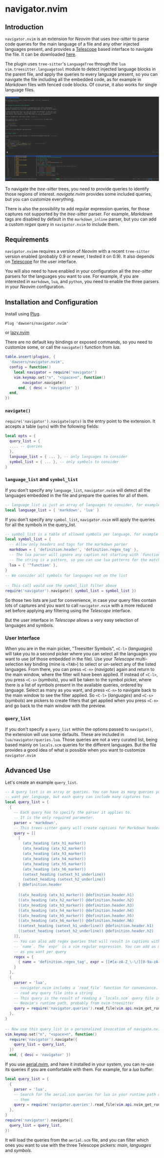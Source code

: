 # navigator.nvim

## Introduction

`navigator.nvim` is an extension for *Neovim* that uses
*tree-sitter* to parse code queries for the main language of a file and
any other injected languages present, and provides a [Telescope](https://github.com/nvim-telescope/telescope.nvim) based
interface to navigate the file. It can be downloaded [here](https://github.com/dawsers/navigator.nvim).

The plugin uses `tree-sitter`'s `LanguageTree` through the `lua`
`vim.treesitter.languagetool` module to detect injected language blocks
in the parent file, and apply the queries to every language present, so you
can navigate the file including all the embedded code, as for example in
*Markdown* files with fenced code blocks. Of course, it also works for single
language files.

![Image](./images/navigator.nvim.png)

To navigate the *tree-sitter* trees, you need to provide queries to identify
those regions of interest. *navigate.nvim* provides some included queries, but
you can customize everything.

There is also the possibility to add regular expression queries, for those
captures not supported by the *tree-sitter* parser. For example, *Markdown*
tags are disabled by default in the `markdown_inline` parser, but you can add
a custom *regex* query in `navigator.nvim` to include them.

## Requirements

`navigator.nvimm` requires a version of *Neovim* with a recent
`tree-sitter` version enabled (probably 0.9 or newer, I tested it on
0.9). It also depends on [Telescope](https://github.com/nvim-telescope/telescope.nvim) for the user interface.

You will also need to have enabled in your configuration all the *tree-sitter* parsers
for the languages you want to use. For example, if you are interested in
`markdown`, `lua`, and `python`, you need to enable the three parsers in
your *Neovim* configuration.


## Installation and Configuration

Install using [Plug](https://github.com/junegunn/vim-plug).

``` vim
Plug 'dawsers/navigator.nvim'
```

or [lazy.nvim](https://github.com/folke/lazy.nvim)

There are no default key bindings or exposed commands, so you need to customize
some, or call the `navigate()` function from *lua*.

``` lua
table.insert(plugins, {
  'dawsers/navigator.nvim',
  config = function()
    local navigator = require('navigator')
    vim.keymap.set("n", "<space>n", function()
        navigator.navigate()
      end, { desc = 'navigator' })
  end,
})
```

### `navigate()`

`require('navigator').navigate(opts)` is the entry point to the extension. It
accepts a table (`opts`) with the following fields:

``` lua
local opts = {
  query_list = {
  .... -- queries
  },
  language_list = { ... }, -- only languages to consider
  symbol_list = { ... }, -- only symbols to consider
}
```

### `language_list` and `symbol_list`

If you don't specify any `language_list`, `navigator.nvim`
will detect all the languages embedded in the file and prepare the queries for
all of them.

``` lua
-- language_list is just an array of languages to consider, for example
local language_list = { 'markdown', 'lua' }
```

If you don't specify any `symbol_list`, `navigator.nvim`
will apply the queries for all the symbols in the query_list.

``` lua
-- symbol_list is a table of allowed symbols per language, for example
local symbol_list = {
  -- Allow only headers and tags for the markdown parser
  markdown = { 'definition.header', 'definition.regex_tag' },
  -- The lua parser will ignore any caption not starting with `function`
  -- The string is a pattern, so you can use lua patterns for the match
  lua = { '^function' },
}
-- We consider all symbols for languages not on the list

-- This call would use the symbol_list filter above
require('navigator').navigate({ symbol_list = symbol_list })
```

So those two lists are just for convenience, in case your query files contain
lots of captures and you want to call `navigator.nvim` with a more reduced
set before applying any filtering using the *Telescope* interface.

But the user interface in *Telescope* allows a very easy selection of
languages and symbols.


### User Interface

When you are in the main picker, "Treesitter Symbols", `<C-l>` (*languages*)
will take you to a second picker where you can select all the languages you
want to use (of those embedded in the file). Use your *Telescope*
multi-selection key binding (mine is `<TAB>`) to select or un-select any of
the listed languages. From there, you can press `<C-n>` (*navigate*) again and
return to the main window, where the filter will have been applied. If instead
of `<C-l>`, you press `<C-s>` (*symbols*), you will be taken to the symbol
picker, where there is a list of symbols present in the available queries,
ordered by language. Select as many as you want, and press `<C-n>` to navigate
back to the main window to see the filter applied. So `<C-l>` (*languages*) and
`<C-s>` (*symbols*) are pickers to create filters that get applied when you
press `<C-n>` and go back to the main window with the preview.

### `query_list`

If you don't specify a `query_list` within the options passed to `navigate()`,
the extension will use some defaults. These are included in
`lua/navigator/queries.lua`. Those queries are not a very curated list, being based
mainly on `locals.scm` queries for the different languages. But the file
provides a good idea of what is possible when you want to customize
`navigator.nvim`


## Advanced Use

Let's create an example `query_list`.

``` lua
-- A query list is an array or queries. You can have as many queries you
-- want per language, but each query can include many captures too.
local query_list = {
  {
    -- Each query has to specify the parser it applies to.
    -- It is the only required parameter.
    parser = 'markdown',
    -- This trees-sitter query will create captions for Markdown headers
    query = [[
      [
        (atx_heading (atx_h1_marker))
        (atx_heading (atx_h2_marker))
        (atx_heading (atx_h3_marker))
        (atx_heading (atx_h4_marker))
        (atx_heading (atx_h5_marker))
        (atx_heading (atx_h6_marker))
        (setext_heading (setext_h1_underline))
        (setext_heading (setext_h2_underline))
      ] @definition.header

      ((atx_heading (atx_h1_marker)) @definition.header.h1)
      ((atx_heading (atx_h2_marker)) @definition.header.h2)
      ((atx_heading (atx_h3_marker)) @definition.header.h3)
      ((atx_heading (atx_h4_marker)) @definition.header.h4)
      ((atx_heading (atx_h5_marker)) @definition.header.h5)
      ((atx_heading (atx_h6_marker)) @definition.header.h6)
      ((setext_heading (setext_h1_underline)) @definition.header.h1)
      ((setext_heading (setext_h2_underline)) @definition.header.h2)
    ]],
    -- You can also add regex queries that will result in captions with
    -- `name`. The `expr` is a vim regular expression. You can add as many
    -- as you want per query
    regex = {
      { name = 'definition.regex_tag', expr = [[#[a-zA-Z_\-\/][0-9a-zA-Z_\-\/]*]] },
    }
  },
  {
    parser = 'lua',
    -- navigator.nvim includes a `read_file` function for convenience. It can
    -- read any query file into a string
    -- This query is the result of reading a `locals.scm` query file in
    -- Neovim's runtime path, probably from nvim-treesitter
    query = require('navigator.queries').read_file(vim.api.nvim_get_runtime_file(string.format("queries/%s/%s.scm", 'lua', 'locals'), true)[1]),
  },
}

-- Now use this query_list in a personalized invocation of navigate.nvim
vim.keymap.set("n", "<space>n", function()
  require('navigator').navigate({
    query_list = query_list,
  })
  end, { desc = 'navigator' })
```

If you use [aerial.nvim](https://github.com/stevearc/aerial.nvim), and have it
installed in your system, you can re-use its queries if you are comfortable
with them. For example, for a *lua* buffer:

``` lua
local query_list = {
  {
    parser = 'lua',
    -- Search for the aerial.scm queries for lua in your runtime path and load
    -- them
    query = require('navigator.queries').read_file(vim.api.nvim_get_runtime_file(string.format("queries/%s/%s.scm", 'lua', 'aerial'), true)[1]),
  },
}
require('navigator').navigate({
  query_list = query_list,
})
```

It will load the queries from the `aerial.scm` file, and you can filter which
ones you want to use with the three Telescope pickers: *main*, *languages* and
*symbols*.

